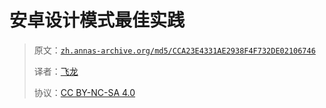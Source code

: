 # 安卓设计模式最佳实践

> 原文：[`zh.annas-archive.org/md5/CCA23E4331AE2938F4F732DE02106746`](https://zh.annas-archive.org/md5/CCA23E4331AE2938F4F732DE02106746)
> 
> 译者：[飞龙](https://github.com/wizardforcel)
> 
> 协议：[CC BY-NC-SA 4.0](http://creativecommons.org/licenses/by-nc-sa/4.0/)